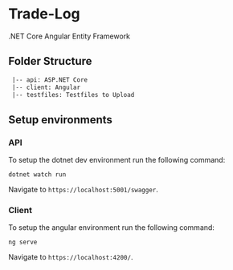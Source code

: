 # Trade-Log

.NET Core
Angular
Entity Framework

## Folder Structure

```txt
 |-- api: ASP.NET Core 
 |-- client: Angular 
 |-- testfiles: Testfiles to Upload 
```

## Setup environments

### API

To setup the dotnet dev environment run the following command:

```shell
dotnet watch run
```
Navigate to `https://localhost:5001/swagger`.

### Client

To setup the angular environment run the following command:

```shell
ng serve
```
Navigate to `https://localhost:4200/`.
